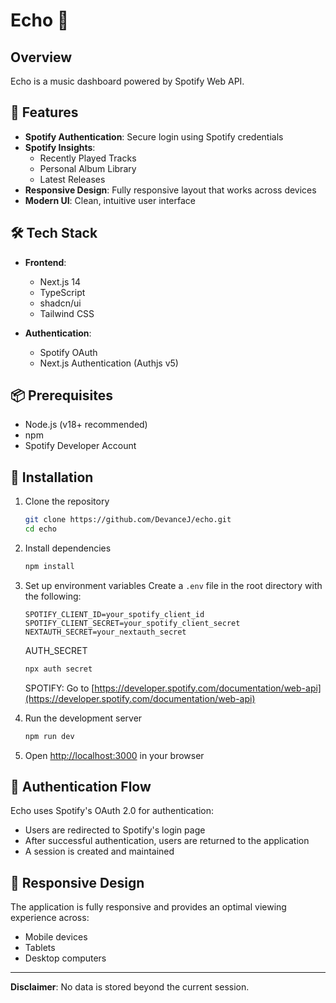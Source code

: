# Echo 🎵

## Overview

Echo is a music dashboard powered by Spotify Web API.

## 🚀 Features

- **Spotify Authentication**: Secure login using Spotify credentials
- **Spotify Insights**:
  - Recently Played Tracks
  - Personal Album Library
  - Latest Releases
- **Responsive Design**: Fully responsive layout that works across devices
- **Modern UI**: Clean, intuitive user interface

## 🛠 Tech Stack

- **Frontend**:

  - Next.js 14
  - TypeScript
  - shadcn/ui
  - Tailwind CSS

- **Authentication**:
  - Spotify OAuth
  - Next.js Authentication (Authjs v5)

## 📦 Prerequisites

- Node.js (v18+ recommended)
- npm
- Spotify Developer Account

## 🔧 Installation

1. Clone the repository

   ```bash
   git clone https://github.com/DevanceJ/echo.git
   cd echo
   ```

2. Install dependencies

   ```bash
   npm install
   ```

3. Set up environment variables
   Create a `.env` file in the root directory with the following:

   ```
   SPOTIFY_CLIENT_ID=your_spotify_client_id
   SPOTIFY_CLIENT_SECRET=your_spotify_client_secret
   NEXTAUTH_SECRET=your_nextauth_secret
   ```

   AUTH_SECRET

   ```bash
   npx auth secret
   ```

   SPOTIFY: Go to [https://developer.spotify.com/documentation/web-api](https://developer.spotify.com/documentation/web-api)

4. Run the development server

   ```bash
   npm run dev
   ```

5. Open [http://localhost:3000](http://localhost:3000) in your browser

## 🔐 Authentication Flow

Echo uses Spotify's OAuth 2.0 for authentication:

- Users are redirected to Spotify's login page
- After successful authentication, users are returned to the application
- A session is created and maintained

## 📱 Responsive Design

The application is fully responsive and provides an optimal viewing experience across:

- Mobile devices
- Tablets
- Desktop computers

---

**Disclaimer**: No data is stored beyond the current session.
